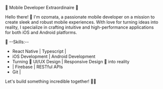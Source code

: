 📱 Mobile Developer Extraordinaire 🚀

Hello there! 👋 I'm ozomata, a passionate mobile developer on a mission to create sleek and robust mobile experiences. With  love for turning ideas into reality, I specialize in crafting intuitive and high-performance applications for both iOS and Android platforms.

🔧 --Skills:-- 
- React Native | Typescript | 
- iOS Development | Android Development
- Turning 🎴 UI/UX Design | Responsive Design 🎴 into reality 
- | Firebase | RESTful APIs 
- Git |

Let's build something incredible together! 💪✨

<!---
Ozomata-Sunday/Ozomata-Sunday is a ✨ special ✨ repository because its `README.md` (this file) appears on your GitHub profile.
You can click the Preview link to take a look at your changes.
--->
